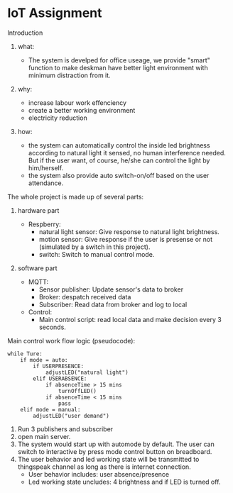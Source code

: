 # IoT Assignment

Introduction

1. what: 

    - The system is develped for office useage, we provide "smart" function to make deskman have better light environment with minimum distraction from it.

2. why:

    - increase labour work effenciency
    - create a better working environment
    - electricity reduction

3. how: 

    - the system can automatically control the inside led brightness according to natural light it sensed, no human interference needed. But if the user want, of course, he/she can control the light by him/herself. 
    - the system also provide auto switch-on/off based on the user attendance.


The whole project is made up of several parts:

1. hardware part
    - Respberry:
        - natural light sensor: Give response to natural light brightness.
        - motion sensor: Give response if the user is presense or not (simulated by a switch in this project).
        - switch: Switch to manual control mode.

2. software part
    - MQTT:
        - Sensor publisher: Update sensor's data to broker
        - Broker: despatch received data 
        - Subscriber: Read data from broker and log to local
    - Control:
        - Main control script: read local data and make decision every 3 seconds.


Main control work flow logic (pseudocode):

    while Ture:
        if mode = auto:
            if USERPRESENCE:
                adjustLED("natural light")
            elif USERABSENCE:
                if absenceTime > 15 mins
                    turnOffLED()
                if absenceTime < 15 mins
                    pass
        elif mode = manual:
            adjustLED("user demand")


1. Run 3 publishers and subscriber
2. open main server.
3. The system would start up with automode by default. The user can switch to interactive by press mode control button on breadboard.
4. The user behavior and led working state will be transmitted to thingspeak channel as long as there is internet connection.
    - User behavior includes: user absence/presence
    - Led working state uncludes: 4 brightness and if LED is turned off.





